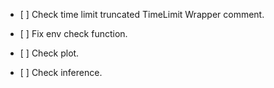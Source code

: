 *   \[ ] Check time limit truncated TimeLimit Wrapper comment.

*   \[ ] Fix env check function.

*   \[ ] Check plot.

*   \[ ] Check inference.
